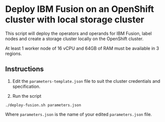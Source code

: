 # Deploy IBM Fusion on an OpenShift cluster with local storage cluster

This script will deploy the operators and operands for IBM Fusion, label nodes and create a storage cluster locally on the OpenShift cluster.

At least 1 worker node of 16 vCPU and 64GB of RAM must be available in 3 regions.

## Instructions

1. Edit the `parameters-template.json` file to suit the cluster credentials and specification.

2. Run the script
```shell
./deploy-fusion.sh parameters.json
```

Where `parameters.json` is the name of your edited `parameters.json` file.
